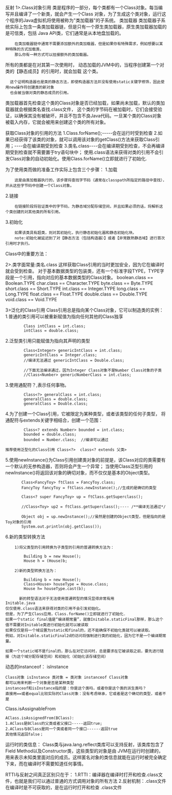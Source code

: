 反射
  1>.Class对象引用
        类是程序的一部分，每个类都有一个Class对象。每当编写并且编译了一个新类，就会产生一个Class
        对象，为了生成这个类对象，运行这个程序的Java虚拟机将使用被称为"类加载器"的子系统。
   类加载器
        类加载器子系统实际上包含一条类加载器链，但是只有一个原生类加载器，原生类加载器加载的是可信类，包括
        Java API类，它们通常是从本地盘加载的。

        在类加载器链中通常不需要添加额外的类加载器，但是如果你有特殊需求，例如想要以某种特殊的方式加载类，
        那么你有一种方式可以挂接额外的类加载器。

   所有的类都是在对其第一次使用时， 动态加载的JVM中的，当程序创建第一个对类的【静态成员】的引用时，就会加载
   这个类。

      这个证明构造器也是类的静态方法，即使构造器方法并没有使用static关键字修饰，因此使用new操作符创建类的新对象
      也会被当做对类的静态成员的引用。

   类加载器首先检查这个类的Class对象是否已经加载，如果尚未加载，默认的类加载器就会根据类名查找.class文件，
   这个类的字节码在被加载时，它们会接受验证，以确保其没有被破坏，并且不包含不良Java代码。一旦某个类的Class对象
   被载入内存，它就会被用来创建这个类的所有对象。

   获取Class对象的引用的方法
    1.Class.forName();-----会在运行时受到检查
    2.如果已经获得了该类的对象，就可以调用该对象的getClass()方法来获取Class引用；----会在编译期受到检查
    3.类名.class----会在编译期受到检查，不会再编译期受到检查就不需要置于try语句块中；
    使用.class语法来获得对类的引用不会引发Class对象的自动初始化。使用Class.forName()立即就进行了初始化.

   为了使用类而做的准备工作实际上包含三个步骤：
   1.加载

        这是由类加载器执行的，该步骤将查找字节码（通常在classpath所指定的路径中查找），并从这些字节码中创建一个Class对象。

   2.链接

        在链接阶段将验证类中的字节码，为静态域分配存储空间，并且如果必须的话，将解析这个类创建的对其他类的所有引用。

   3.初始化

        如果该类具有超类，则对其初始化，执行静态初始化器和静态初始化块。
        note:初始化被延迟到了对【静态方法（包括构造器）】或者【非常数熟静态域】进行首次引用时才执行。

   Class中的重要方法：




  2>.类字面常量:类名.class
    这样获取Class引用的当时更加安全，因为它在编译时就会受到检查。
    对于基本数据类型的包装类，还有一个标准字段TYPE，TYPE字段是一个引用，指向对应的基本数据类型的Class对象。
    boolean.class == Boolean.TYPE
    char.class == Character.TYPE
    byte.class == Byte.TYPE
    short.class == Short.TYPE
    int.class == Integer.TYPE
    long.class == Long.TYPE
    float.class == Float.TYPE
    double.class == Double.TYPE
    void.class == Void.TYPE
    

  3>泛化的Class引用
    Class引用总是指向某个Class对象，它可以制造类的实例：
   1.普通的类引用可以被重新赋值为指向任何其他的Class独享

            Class intClass = int.class;
            intClass = double.class;

   2.泛型类引用只能赋值为指向其声明的类型

            Class<Integer> genericIntClass = int.class;
            genericIntClass = Integer.class;
            //编译无法通过 genericIntClass = Double.class;

            //下面无法编译通过，因为Integer Class对象不是Number Class对象的子类
            //Class<Number> genericNumberClass = int.class;

   3.使用通配符？,表示任何事物。

            Class<?> generalClass = int.class;
            generalClass = double.class;
            generalClass = Double.class;


   4.为了创建一个Class引用，它被限定为某种类型，或者该类型的任何子类型，
        将通配符与extends关键字相结合，创建一个范围：

            Class<? extends Number> bounded = int.class;
            bounded = double.class;
            bounded = Number.class;  //编译可以通过

    推荐使用泛型化的Class引用 Class<?>  class<? extends 父类>

   5.使用newInstance()为Class引用创建类对象的前提是，该Class对应的类需要有一个默认的无参构造器，否则将会产生一个异常；
   当使用Class泛型引用的newInstance()将返回该对象的确切对象，而不仅仅是基本的Object类型。

           Class<FancyToy> ftClass = FancyToy.class;
           FancyToy fancyToy = ftClass.newInstance();//生成的是确切的类型

           Class<? super FancyToy> up = ftClass.getSuperclass();

           //Class<Toy> up2 = ftClass.getSuperclass();---- /**编译无法通过*/

           Object obj = up.newInstance();//虽然是创建的Object类型，但是指向的是Toy对象的引用
           System.out.println(obj.getClass());

   6.新的类型转换方法

        1)将父类型的引用转换为子类型的引用的普通转换方法为：

            Building b = new House();
            House h = (House)b;

        2)新的类型转换方法为：

            Building b = new House();
            Class<House> houseType = House.class;
            House h= houseType.cast(b);

          新的转型语法对于无法使用普通转型的情况显得非常有用
    Initable.java
    仅仅使用.class语法来获得对类的引用不会引发初始化。
    但是，为了产生Class应用，Class.forName()立即就进行了初始化.
    如果一个static final值是“编译期常量”，就像Initable.staticFinal那样，那么这个值不需要对Initable类进行初始化就可以被读取
    如果仅仅是将一个域设置为static和final的，还不能确保不初始化类就可以被读取。
    例如，对Initable.staticFinal2d的访问将强制进行类的初始化，因为它不是一个编译期常量。

    如果一个static域不是final的，那么在对它访问时，总是要求在它被读取之前，要先进行链接（为这个域分配存储空间）和初始化（初始化该存储空间）


  动态的instanceof： isInstance

    Class对象 isInstance 类对象 = 类对象 instanceof Class对象
    都可以用来判断一个对象是否是某种类型
    instanceof和isInstance指的是：你是这个类吗，或者你是这个类的派生类吗？
    直接用==或者equal比较实际的Class对象：没有考虑继承，它或者是这个确切的类型，或者不是


  Class.isAssignableFrom

    AClass.isAssignedFrom(BClass):
    1.AClass是BClass的父类或者父接口-----返回true;
    2.AClass与BClass是同一个类或者同一个接口------返回true
    其他情况返回false；


  运行时的类信息：
    Class类与java.lang.reflect类库可以支持反射，该类库包含了Field Method以及Constructor类，这些类型的对象是由
    JVM在运行时创建的，用来表示未知类里面对应的成员。这样匿名对象的类信息就能在运行时被完全确定下来，而在编译时不需要知道任何事情。

  RTTI与反射之间真正区别只在于：
    1.RTTI：编译器在编译时打开和检查.class文件，也就是我们可以通过普通的方式调用对象的所有方法
    2.反射机制：.class文件在编译时是不可获取的，是在运行时打开和检查 .class文件